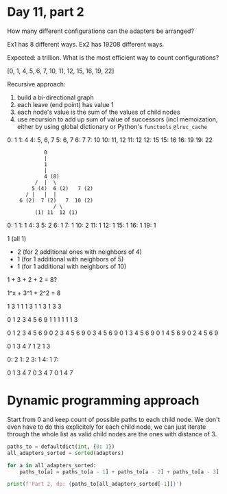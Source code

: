 # Day 11, part 2

How many different configurations can the adapters be arranged?

Ex1 has 8 different ways.
Ex2 has 19208 different ways.

Expected: a trillion. What is the most efficient way to count configurations?

[0, 1, 4, 5, 6, 7, 10, 11, 12, 15, 16, 19, 22]

Recursive approach:
1) build a bi-directional graph
2) each leave (end point) has value 1
3) each node's value is the sum of the values of child nodes
3) use recursion to add up sum of value of successors (incl memoization, either by using global dictionary or Python's `functools` `@lruc_cache`

0: 1
1: 4
4: 5, 6, 7
5: 6, 7
6: 7
7: 10
10: 11, 12
11: 12
12: 15
15: 16
16: 19
19: 22

                0
                |
                1
                |
                4 (8)
             /  |  \
            5 (4)  6 (2)   7 (2)
          / |   |  | 
        6 (2)  7 (2)   7  10 (2) 
                   / \
             (1) 11  12 (1)

0: 1
1: 1
4: 3
5: 2
6: 1
7: 1
10: 2
11: 1
12: 1
15: 1
16: 1
19: 1

1 (all 1)
+ 2 (for 2 additional ones with neighbors of 4)
+ 1 (for 1 additional with neighbors of 5)
+ 1 (for 1 additional with neighbors of 10)

1 + 3 + 2 + 2 = 8?

1^x + 3^1 + 2^2 = 8

1
3
1
1
1
3
1
1
3
1
3
3

0 1 2 3 4 5 6 9
 1 1 1 1 1 1 3

0 1 2 3 4 5 6 9
0 2 3 4 5 6 9
0 3 4 5 6 9
0 1 3 4 5 6 9
0 1 4 5 6 9
0 2 4 5 6 9

0 1 3 4 7
 1 2 1 3

0: 2
1: 2
3: 1
4: 1
7: 

0 1 3 4 7
0 3 4 7
0 1 4 7

# Dynamic programming approach

Start from 0 and keep count of possible paths to each child node. We don't even have to do this explicitely for each child node, we can just iterate through the whole list as valid child nodes are the ones with distance of 3.

```python
paths_to = defaultdict(int, {0: 1})
all_adapters_sorted = sorted(adapters)

for a in all_adapters_sorted:
    paths_to[a] = paths_to[a - 1] + paths_to[a - 2] + paths_to[a - 3]

print(f'Part 2, dp: {paths_to[all_adapters_sorted[-1]]}')
```
